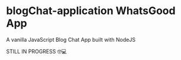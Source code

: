 # blogChat-application WhatsGood App
A vanilla JavaScript Blog Chat App built with NodeJS 

STILL IN PROGRESS 🤓💻

